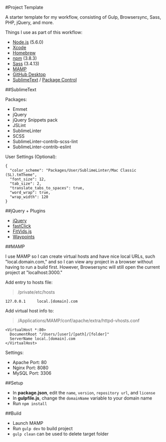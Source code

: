 #Project Template

A starter template for my workflow, consisting of Gulp, Browsersync, Sass, PHP, jQuery, and more.

Things I use as part of this workflow:

- [Node.js](https://nodejs.org/) (5.6.0)
- [Xcode](https://itunes.apple.com/us/app/xcode/id497799835?mt=12)
- [Homebrew](http://brew.sh/)
- [npm](https://docs.npmjs.com/getting-started/installing-node) (3.8.3)
- [Sass](http://sass-lang.com/install) (3.4.13)
- [MAMP](https://www.mamp.info/en/downloads/)
- [GitHub Desktop](https://desktop.github.com/)
- [SublimeText](http://www.sublimetext.com/3) / [Package Control](https://packagecontrol.io/installation)

##SublimeText

Packages:

- Emmet
- jQuery
- jQuery Snippets pack
- JSLint
- SublimeLinter
- SCSS
- SublimeLinter-contrib-scss-lint
- SublimeLinter-contrib-eslint

User Settings (Optional):

```
{
  "color_scheme": "Packages/User/SublimeLinter/Mac Classic (SL).tmTheme",
  "font_size": 12,
  "tab_size": 2,
  "translate_tabs_to_spaces": true,
  "word_wrap": true,
  "wrap_width": 120
}
```

##jQuery + Plugins

- [jQuery](http://jquery.com/)
- [fastClick](https://github.com/dave1010/jquery-fast-click)
- [FitVids.js](https://github.com/davatron5000/FitVids.js)
- [Waypoints](http://imakewebthings.com/waypoints/)

##MAMP

I use MAMP so I can create virtual hosts and have nice local URLs, such "local.domain.com," and so I can view any project in a browser without having to run a build first. However, Browsersync will still open the current project at "localhost:3000."

Add entry to hosts file:

> /private/etc/hosts

```
127.0.0.1     local.[domain].com
```

Add virtual host info to:

> /Applications/MAMP/conf/apache/extra/httpd-vhosts.conf

```
<VirtualHost *:80>
  DocumentRoot "/Users/[user]/[path]/[folder]"
  ServerName local.[domain].com
</VirtualHost>
```

Settings:

- Apache Port: 80
- Nginx Port: 8080
- MySQL Port: 3306

##Setup

- In **package.json**, edit the `name`, `version`, `repository url`, and `license`
- In **gulpfile.js**, change the `domainName` variable to your domain name
- Run `npm install`

##Build

- Launch MAMP
- Run `gulp dev` to build project
- `gulp clean` can be used to delete target folder

